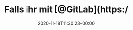 ---
retweeted: false
source: <a href="https://about.twitter.com/products/tweetdeck" rel="nofollow">TweetDeck</a>
entities:
  hashtags: []
  symbols: []
  user_mentions:
  - name: "\U0001F98A GitLab"
    screen_name: gitlab
    indices:
    - '14'
    - '21'
    id_str: '390167291'
    id: '390167291'
  urls:
  - url: https://t.co/w7c3Xlbool
    expanded_url: https://bit.ly/3lHCbM7
    display_url: bit.ly/3lHCbM7
    indices:
    - '131'
    - '154'
display_text_range:
- '0'
- '154'
favorite_count: '5'
id_str: '1329024149449306112'
truncated: false
retweet_count: '3'
id: '1329024149449306112'
possibly_sensitive: false
created_at: Wed Nov 18 11:30:23 +0000 2020
favorited: false
full_text: 'Falls ihr mit [@GitLab](https://twitter.com/GitLab) CI arbeitet, hier
  sind ein paar Zeilen CSS welche die Pipeline Übersicht etwas leichter navigierbar
  machen:'
lang: de
quote_url: https://bit.ly/3lHCbM7
tags:
- pesos:twitter
date: '2020-11-18T11:30:23+00:00'
src: https://twitter.com/bascht/status/1329024149449306112
original_url: https://twitter.com/bascht/status/1329024149449306112
type: twitter_tweet
text: 'Falls ihr mit [@GitLab](https://twitter.com/GitLab) CI arbeitet, hier sind
  ein paar Zeilen CSS welche die Pipeline Übersicht etwas leichter navigierbar machen:'
title: Falls ihr mit [@GitLab](https:/

---